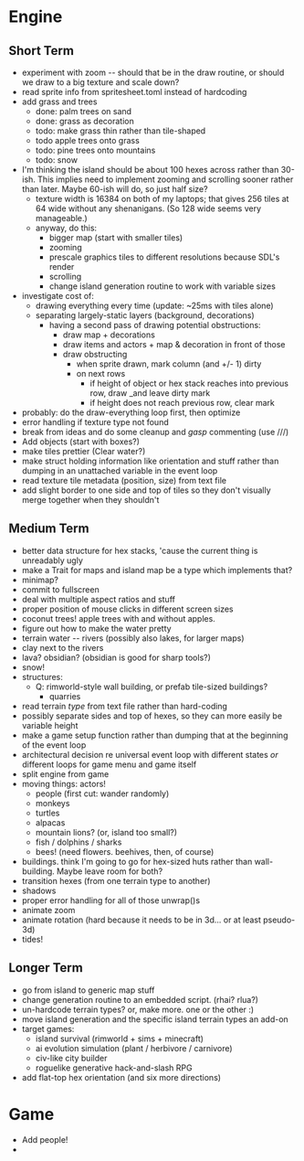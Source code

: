 Engine
======

Short Term
----------
- experiment with zoom -- should that be in the draw routine, or should
  we draw to a big texture and scale down?
- read sprite info from spritesheet.toml instead of hardcoding
- add grass and trees
  - done: palm trees on sand
  - done: grass as decoration
  - todo: make grass thin rather than tile-shaped
  - todo apple trees onto grass
  - todo: pine trees onto mountains
  - todo: snow
- I'm thinking the island should be about 100 hexes across rather than
  30-ish. This implies need to implement zooming and scrolling sooner
  rather than later. Maybe 60-ish will do, so just half size?
  - texture width is 16384 on both of my laptops; that gives 256 tiles at 64
    wide without any shenanigans. (So 128 wide seems very manageable.)
  - anyway, do this:
    - bigger map (start with smaller tiles)
    - zooming
     - prescale graphics tiles to different resolutions because SDL's
       render 
    - scrolling
    - change island generation routine to work with variable sizes
- investigate cost of:
    - drawing everything every time (update: ~25ms with tiles alone)
    -  separating largely-static layers (background, decorations) 
       + having a second pass of drawing potential obstructions:
         - draw map + decorations
         - draw items and actors + map & decoration in front of those
         - draw obstructing 
            - when sprite drawn, mark column (and +/- 1) dirty
            - on next rows
              - if height of object or hex stack reaches
                into previous row, draw _and leave dirty mark
              - if height does not reach previous row, clear mark
- probably: do the draw-everything loop first, then optimize
- error handling if texture type not found
- break from ideas and do some cleanup and *gasp* commenting (use ///)
- Add objects (start with boxes?)
- make tiles prettier (Clear water?)
- make struct holding information like orientation and stuff
  rather than dumping in an unattached variable in the event
  loop
- read texture tile metadata (position, size) from text file
- add slight border to one side and top of tiles so they don't visually
    merge together when they shouldn't


Medium Term
-----------
- better data structure for hex stacks, 'cause the current thing is
   unreadably ugly
- make a Trait for maps and island map be a type which implements that?
- minimap?
- commit to fullscreen
 - deal with multiple aspect ratios and stuff
 - proper position of mouse clicks in different screen sizes
- coconut trees! apple trees with and without apples.
- figure out how to make the water pretty
- terrain water -- rivers (possibly also lakes, for larger maps)
- clay next to the rivers
- lava? obsidian? (obsidian is good for sharp tools?)
- snow!
- structures:
  - Q: rimworld-style wall building, or prefab tile-sized buildings?
    - quarries
- read terrain _type_ from text file rather than hard-coding
- possibly separate sides and top of hexes, so they can more easily be
  variable height
- make a game setup function rather than dumping that at the beginning
    of the event loop
- architectural decision re universal event loop with different states
  _or_ different loops for game menu and game itself
- split engine from game
- moving things: actors!
  - people (first cut: wander randomly)
  - monkeys
  - turtles 
  - alpacas 
  - mountain lions? (or, island too small?)
  - fish / dolphins / sharks
  - bees! (need flowers. beehives, then, of course)
- buildings. think I'm going to go for hex-sized huts rather than
   wall-building. Maybe leave room for both?
- transition hexes (from one terrain type to another)
- shadows
- proper error handling for all of those unwrap()s
- animate zoom
- animate rotation (hard because it needs to be in 3d... or at least
   pseudo-3d)
- tides!

Longer Term
-----------

- go from island to generic map stuff
- change generation routine to an embedded script. (rhai? rlua?)
- un-hardcode terrain types? or, make more. one or the other :)
- move island generation and the specific island terrain types
   an add-on
- target games:
  - island survival (rimworld + sims + minecraft)
  - ai evolution simulation (plant / herbivore / carnivore)
  - civ-like city builder
  - roguelike generative hack-and-slash RPG
- add flat-top hex orientation (and six more directions)

Game
====

- Add people!
- 
